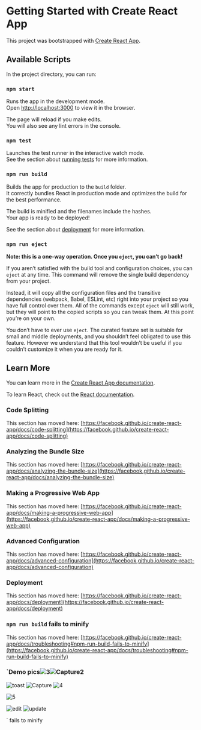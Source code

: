 # Getting Started with Create React App

This project was bootstrapped with [Create React App](https://github.com/facebook/create-react-app).

## Available Scripts

In the project directory, you can run:

### `npm start`

Runs the app in the development mode.\
Open [http://localhost:3000](http://localhost:3000) to view it in the browser.

The page will reload if you make edits.\
You will also see any lint errors in the console.

### `npm test`

Launches the test runner in the interactive watch mode.\
See the section about [running tests](https://facebook.github.io/create-react-app/docs/running-tests) for more information.

### `npm run build`

Builds the app for production to the `build` folder.\
It correctly bundles React in production mode and optimizes the build for the best performance.

The build is minified and the filenames include the hashes.\
Your app is ready to be deployed!

See the section about [deployment](https://facebook.github.io/create-react-app/docs/deployment) for more information.

### `npm run eject`

**Note: this is a one-way operation. Once you `eject`, you can’t go back!**

If you aren’t satisfied with the build tool and configuration choices, you can `eject` at any time. This command will remove the single build dependency from your project.

Instead, it will copy all the configuration files and the transitive dependencies (webpack, Babel, ESLint, etc) right into your project so you have full control over them. All of the commands except `eject` will still work, but they will point to the copied scripts so you can tweak them. At this point you’re on your own.

You don’t have to ever use `eject`. The curated feature set is suitable for small and middle deployments, and you shouldn’t feel obligated to use this feature. However we understand that this tool wouldn’t be useful if you couldn’t customize it when you are ready for it.

## Learn More

You can learn more in the [Create React App documentation](https://facebook.github.io/create-react-app/docs/getting-started).

To learn React, check out the [React documentation](https://reactjs.org/).

### Code Splitting

This section has moved here: [https://facebook.github.io/create-react-app/docs/code-splitting](https://facebook.github.io/create-react-app/docs/code-splitting)

### Analyzing the Bundle Size

This section has moved here: [https://facebook.github.io/create-react-app/docs/analyzing-the-bundle-size](https://facebook.github.io/create-react-app/docs/analyzing-the-bundle-size)

### Making a Progressive Web App

This section has moved here: [https://facebook.github.io/create-react-app/docs/making-a-progressive-web-app](https://facebook.github.io/create-react-app/docs/making-a-progressive-web-app)

### Advanced Configuration

This section has moved here: [https://facebook.github.io/create-react-app/docs/advanced-configuration](https://facebook.github.io/create-react-app/docs/advanced-configuration)

### Deployment

This section has moved here: [https://facebook.github.io/create-react-app/docs/deployment](https://facebook.github.io/create-react-app/docs/deployment)

### `npm run build` fails to minify

This section has moved here: [https://facebook.github.io/create-react-app/docs/troubleshooting#npm-run-build-fails-to-minify](https://facebook.github.io/create-react-app/docs/troubleshooting#npm-run-build-fails-to-minify)


### `Demo pics![3](https://user-images.githubusercontent.com/79571914/139802871-ac123abe-9567-46bd-a396-1f58e0232ad6.JPG)![Capture2](https://user-images.githubusercontent.com/79571914/139802921-97051cba-50f3-492f-ab1a-d61b4bc70018.JPG)

![toast](https://user-images.githubusercontent.com/79571914/139802948-b7d2c1c0-b0ee-48b0-b89f-d88cf047ccb4.JPG)
![Capture](https://user-images.githubusercontent.com/79571914/139802973-fea578ae-3229-4efd-b3cd-ffd9beca7424.JPG)
![4](https://user-images.githubusercontent.com/79571914/139802993-ad62ca89-483f-4e84-98f3-0f88e3aee9de.JPG)

![5](https://user-images.githubusercontent.com/79571914/139803019-5049b65b-699b-45dd-bd27-bf40579f5ccb.JPG)

![edit](https://user-images.githubusercontent.com/79571914/139803520-994ad33d-5d6c-455d-b413-6fe34087b490.JPG)
![update](https://user-images.githubusercontent.com/79571914/139803536-848107ea-5a9a-4faa-8ea5-cf3f09edefa1.JPG)








` fails to minify

